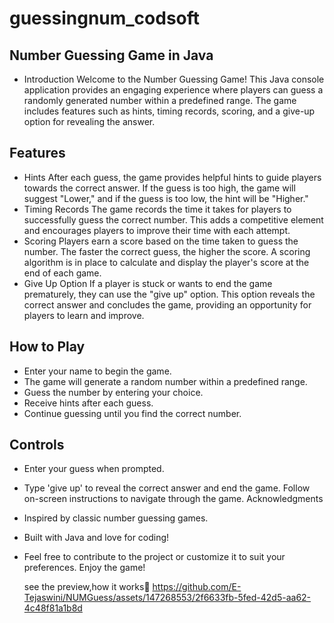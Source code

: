# guessingnum_codsoft
## Number Guessing Game in Java
* Introduction
Welcome to the Number Guessing Game! This Java console application provides an engaging experience where players can guess a randomly generated number within a predefined range. The game includes features such as hints, timing records, scoring, and a give-up option for revealing the answer.
## Features
* Hints
After each guess, the game provides helpful hints to guide players towards the correct answer. If the guess is too high, the game will suggest "Lower," and if the guess is too low, the hint will be "Higher."
* Timing Records
The game records the time it takes for players to successfully guess the correct number. This adds a competitive element and encourages players to improve their time with each attempt.
* Scoring
Players earn a score based on the time taken to guess the number. The faster the correct guess, the higher the score. A scoring algorithm is in place to calculate and display the player's score at the end of each game.
* Give Up Option
If a player is stuck or wants to end the game prematurely, they can use the "give up" option. This option reveals the correct answer and concludes the game, providing an opportunity for players to learn and improve.
## How to Play
* Enter your name to begin the game.
* The game will generate a random number within a predefined range.
* Guess the number by entering your choice.
* Receive hints after each guess.
* Continue guessing until you find the correct number.
## Controls
* Enter your guess when prompted.
* Type 'give up' to reveal the correct answer and end the game.
Follow on-screen instructions to navigate through the game.
Acknowledgments
* Inspired by classic number guessing games.
* Built with Java and love for coding!
* Feel free to contribute to the project or customize it to suit your preferences. Enjoy the game!

  see the preview,how it works👀
  https://github.com/E-Tejaswini/NUMGuess/assets/147268553/2f6633fb-5fed-42d5-aa62-4c48f81a1b8d

